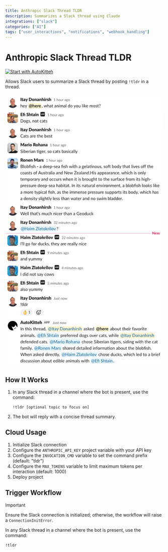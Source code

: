 ```yaml
---
title: Anthropic Slack Thread TLDR
description: Summarizes a Slack thread using Claude
integrations: ["slack"]
categories: ["AI"]
tags: ["user_interactions", "notifications", "webhook_handling"]
---
```


# Anthropic Slack Thread TLDR

[![Start with AutoKitteh](https://autokitteh.com/assets/autokitteh-badge.svg)](https://app.autokitteh.cloud/template?template-name=anthropic_slack_thread_tldr)

Allows Slack users to summarize a Slack thread by posting `!tldr` in a thread.

![demo](https://raw.githubusercontent.com/autokitteh/kittehub/main/anthropic_slack_thread_tldr/demo.png)

## How It Works

1. In any Slack thread in a channel where the bot is present, use the command:

   ```
   !tldr [optional topic to focus on]
   ```

2. The bot will reply with a concise thread summary.

## Cloud Usage

1. Initialize Slack connection
2. Configure the `ANTHROPIC_API_KEY` project variable with your API key
3. Configure the `INVOCATION_CMD` variable to set the command prefix (default: "tldr")
4. Configure the `MAX_TOKENS` variable to limit maximum tokens per interaction (default: 1000)
5. Deploy project

## Trigger Workflow

> [!IMPORTANT]
> Ensure the Slack connection is initialized; otherwise, the workflow will raise a `ConnectionInitError`.

In any Slack thread in a channel where the bot is present, use the command:

```
!tldr
```
